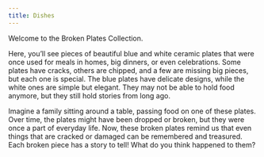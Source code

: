 ```yaml
---
title: Dishes
---
```


<p class="h4">Welcome to the Broken Plates Collection.</p>

Here, you’ll see pieces of beautiful blue and white ceramic plates that were once used for meals in homes, big dinners, or even celebrations. Some plates have cracks, others are chipped, and a few are missing big pieces, but each one is special. The blue plates have delicate designs, while the white ones are simple but elegant. They may not be able to hold food anymore, but they still hold stories from long ago.

Imagine a family sitting around a table, passing food on one of these plates. Over time, the plates might have been dropped or broken, but they were once a part of everyday life. Now, these broken plates remind us that even things that are cracked or damaged can be remembered and treasured. Each broken piece has a story to tell! What do you think happened to them?
